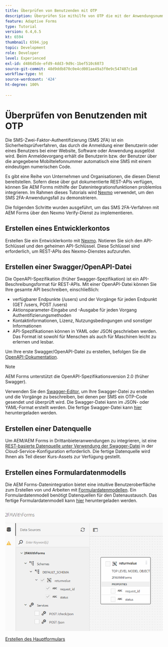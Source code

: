 ```yaml
---
title: Überprüfen von Benutzenden mit OTP
description: Überprüfen Sie mithilfe von OTP die mit der Anwendungsnummer verknüpfte Mobiltelefonnummer.
feature: Adaptive Forms
type: Tutorial
version: 6.4,6.5
kt: 6594
thumbnail: 6594.jpg
topic: Development
role: Developer
level: Experienced
exl-id: d486d5de-efd9-4dd3-9d9c-1bef510c6073
source-git-commit: 48d9ddb870c0e4cd001ae49a3f0e9c547407c1e8
workflow-type: ht
source-wordcount: '424'
ht-degree: 100%

---
```


# Überprüfen von Benutzenden mit OTP

Die SMS-Zwei-Faktor-Authentifizierung (SMS 2FA) ist ein Sicherheitsprüfverfahren, das durch die Anmeldung einer Benutzerin oder eines Benutzers bei einer Website, Software oder Anwendung ausgelöst wird. Beim Anmeldevorgang erhält die Benutzerin bzw. der Benutzer über die angegebene Mobiltelefonnummer automatisch eine SMS mit einem eindeutigen numerischen Code.

Es gibt eine Reihe von Unternehmen und Organisationen, die diesen Dienst bereitstellen. Sofern diese über gut dokumentierte REST-APIs verfügen, können Sie AEM Forms mithilfe der Datenintegrationsfunktionen problemlos integrieren. Im Rahmen dieses Tutorials wird [Nexmo](https://developer.nexmo.com/verify/overview) verwendet, um den SMS 2FA-Anwendungsfall zu demonstrieren.

Die folgenden Schritte wurden ausgeführt, um das SMS 2FA-Verfahren mit AEM Forms über den Nexmo Verify-Dienst zu implementieren.

## Erstellen eines Entwicklerkontos

Erstellen Sie ein Entwicklerkonto mit [Nexmo](https://dashboard.nexmo.com/sign-in). Notieren Sie sich den API-Schlüssel und den geheimen API-Schlüssel. Diese Schlüssel sind erforderlich, um REST-APIs des Nexmo-Dienstes aufzurufen.

## Erstellen einer Swagger/OpenAPI-Datei

Die OpenAPI-Spezifikation (früher Swagger-Spezifikation) ist ein API-Beschreibungsformat für REST-APIs. Mit einer OpenAPI-Datei können Sie Ihre gesamte API beschreiben, einschließlich:

* verfügbarer Endpunkte (/users) und der Vorgänge für jeden Endpunkt (GET /users, POST /users)
* Aktionsparameter-Eingabe und -Ausgabe für jeden Vorgang 
Authentifizierungsmethoden
* Kontaktinformationen, Lizenz, Nutzungsbedingungen und sonstiger Informationen
* API-Spezifikationen können in YAML oder JSON geschrieben werden. Das Format ist sowohl für Menschen als auch für Maschinen leicht zu erlernen und lesbar.

Um Ihre erste Swagger/OpenAPI-Datei zu erstellen, befolgen Sie die [OpenAPI-Dokumentation](https://swagger.io/docs/specification/2-0/basic-structure/).

>[!NOTE]
> AEM Forms unterstützt die OpenAPI-Spezifikationsversion 2.0 (früher Swagger).

Verwenden Sie den [Swagger-Editor](https://editor.swagger.io/), um Ihre Swagger-Datei zu erstellen und die Vorgänge zu beschreiben, bei denen per SMS ein OTP-Code gesendet und überprüft wird. Die Swagger-Datei kann im JSON- oder YAML-Format erstellt werden. Die fertige Swagger-Datei kann [hier](assets/two-factore-authentication-swagger.zip) heruntergeladen werden.

## Erstellen einer Datenquelle

Um AEM/AEM Forms in Drittanbieteranwendungen zu integrieren, ist eine [REST-basierte Datenquelle unter Verwendung der Swagger-Datei](https://experienceleague.adobe.com/docs/experience-manager-learn/forms/ic-web-channel-tutorial/parttwo.html?lang=de) in der Cloud-Service-Konfiguration erforderlich. Die fertige Datenquelle wird Ihnen als Teil dieser Kurs-Assets zur Verfügung gestellt.

## Erstellen eines Formulardatenmodells

Die AEM Forms-Datenintegration bietet eine intuitive Benutzeroberfläche zum Erstellen von und Arbeiten mit [Formulardatenmodellen](https://experienceleague.adobe.com/docs/experience-manager-65/forms/form-data-model/create-form-data-models.html?lang=de). Ein Formulardatenmodell benötigt Datenquellen für den Datenaustausch.
Das fertige Formulardatenmodell kann [hier](assets/sms-2fa-fdm.zip) heruntergeladen werden.

![FDM](assets/2FA-fdm.PNG)

[Erstellen des Hauptformulars](./create-the-main-adaptive-form.md)
